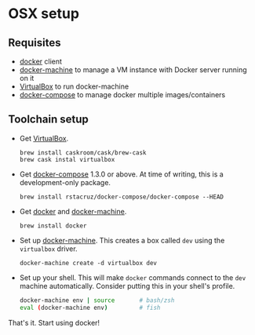 # OSX setup

Requisites
----------

 * [docker] client
 * [docker-machine] to manage a VM instance with Docker server running on it
 * [VirtualBox] to run docker-machine
 * [docker-compose] to manage docker multiple images/containers

Toolchain setup
---------------

* Get [VirtualBox].

  ```
  brew install caskroom/cask/brew-cask
  brew cask instal virtualbox
  ```

* Get [docker-compose] 1.3.0 or above. At time of writing, this is a development-only package.

  ```
  brew install rstacruz/docker-compose/docker-compose --HEAD
  ```

* Get [docker] and [docker-machine].

  ```
  brew install docker
  ```

* Set up [docker-machine]. This creates a box called `dev` using the `virtualbox` driver.

  ```
  docker-machine create -d virtualbox dev
  ```

* Set up your shell. This will make `docker` commands connect to the `dev` machine automatically. Consider putting this in your shell's profile.

  ```sh
  docker-machine env | source       # bash/zsh
  eval (docker-machine env)         # fish
  ```

That's it. Start using docker!

[docker-compose]: http://docs.docker.com/compose/
[docker-machine]: http://docs.docker.com/machine/
[docker]: https://www.docker.com/
[VirtualBox]: http://virtualbox.org/
